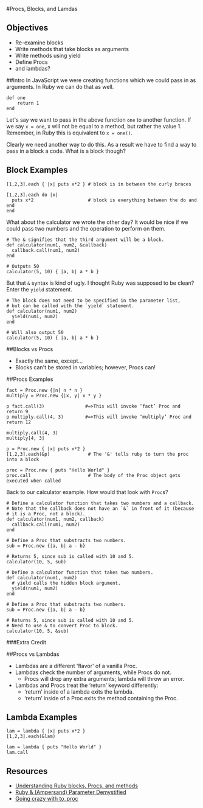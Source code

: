 #Procs, Blocks, and Lamdas

## Objectives

* Re-examine blocks
* Write methods that take blocks as arguments
* Write methods using yield
* Define Procs
*  and lambdas?

##Intro
In JavaScript we were creating functions which we could pass in as arguments. In Ruby we can do that as well.

```
def one
	return 1
end
```
Let's say we want to pass in the above function `one` to another function.
If we say `x = one`, x will not be equal to a method, but rather the
value 1. Remember, in Ruby this is equivalent to `x = one()`.

Clearly we need another way to do this. As a result we have to find a way to pass in a block a code. What is a block though?

## Block Examples

```
[1,2,3].each { |x| puts x*2 } # block is in between the curly braces

[1,2,3].each do |x|
  puts x*2                    # block is everything between the do and end
end
```

What about the calculator we wrote the other day?  It would be nice if
we could pass two numbers and the operation to perform on them.

```
# The & signifies that the third argument will be a block.
def calculator(num1, num2, &callback)
  callback.call(num1, num2)
end

# Outputs 50
calculator(5, 10) { |a, b| a * b }
```

But that `&` syntax is kind of ugly.  I thought Ruby was supposed to
be clean? Enter the `yield` statement.

```
# The block does not need to be specified in the parameter list,
# but can be called with the `yield` statement.
def calculator(num1, num2)
  yield(num1, num2)
end

# Will also output 50
calculator(5, 10) { |a, b| a * b }
```

##Blocks vs Procs
* Exactly the same, except...
* Blocks can't be stored in variables; however, Procs can!

##Procs Examples

```
fact = Proc.new {|n| n * n }
multiply = Proc.new {|x, y| x * y }
```

```
p fact.call(3)               #=>This will invoke ‘fact’ Proc and return 9
p multiply.call(4, 3)        #=>This will invoke ‘multiply’ Proc and return 12
```

```
multiply.call(4, 3)
multiply[4, 3]
```
   
```        
p = Proc.new { |x| puts x*2 }
[1,2,3].each(&p)              # The '&' tells ruby to turn the proc into a block 

proc = Proc.new { puts "Hello World" }
proc.call                     # The body of the Proc object gets executed when called
```

Back to our calculator example.  How would that look with `Proc`s?

```
# Define a calculator function that takes two numbers and a callback.
# Note that the callback does not have an `&` in front of it (because
# it is a Proc, not a block).
def calculator(num1, num2, callback)
  callback.call(num1, num2)
end

# Define a Proc that substracts two numbers.
sub = Proc.new {|a, b| a - b}

# Returns 5, since sub is called with 10 and 5.
calculator(10, 5, sub)
```

```
# Define a calculator function that takes two numbers.
def calculator(num1, num2)
  # yield calls the hidden block argument.
  yield(num1, num2)
end

# Define a Proc that substracts two numbers.
sub = Proc.new {|a, b| a - b}

# Returns 5, since sub is called with 10 and 5.
# Need to use & to convert Proc to block.
calculator(10, 5, &sub)
```

###Extra Credit

##Procs vs Lambdas
* Lambdas are a different 'flavor' of a vanilla Proc.
* Lambdas check the number of arguments, while Procs do not.
	* Procs will drop any extra arguments; lambda will throw an error.
* Lambdas and Procs treat the ‘return’ keyword differently:
	* ‘return’ inside of a lambda exits the lambda.
	* ‘return’ inside of a Proc exits the method containing the Proc.

## Lambda Examples
```
lam = lambda { |x| puts x*2 }
[1,2,3].each(&lam)

lam = lambda { puts "Hello World" }
lam.call
```

## Resources

* [Understanding Ruby blocks, Procs, and methods](http://eli.thegreenplace.net/2006/04/18/understanding-ruby-blocks-procs-and-methods/)
* [Ruby & (Ampersand) Parameter Demystified](http://www.skorks.com/2013/04/ruby-ampersand-parameter-demystified/)
* [Going crazy with to_proc](http://iain.nl/going-crazy-with-to_proc)
